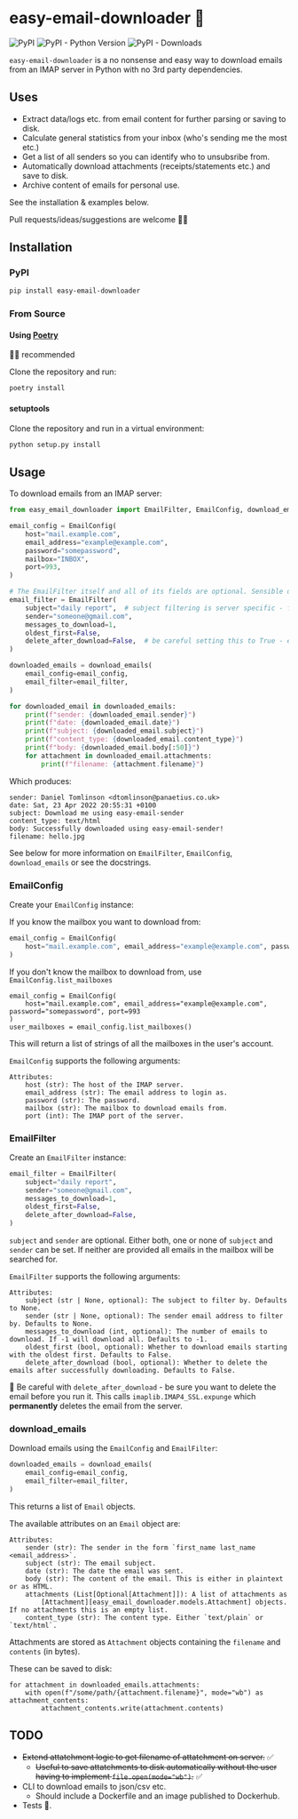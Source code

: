 # easy-email-downloader 📨

![PyPI](https://img.shields.io/pypi/v/easy-email-downloader)
![PyPI - Python Version](https://img.shields.io/pypi/pyversions/easy-email-downloader)
![PyPI - Downloads](https://img.shields.io/pypi/dm/simple-email-sender)

`easy-email-downloader` is a no nonsense and easy way to download emails from an IMAP server in Python with no
3rd party dependencies.

## Uses

- Extract data/logs etc. from email content for further parsing or saving to disk.
- Calculate general statistics from your inbox (who's sending me the most etc.)
- Get a list of all senders so you can identify who to unsubsribe from.
- Automatically download attachments (receipts/statements etc.) and save to disk.
- Archive content of emails for personal use.

See the installation & examples below.

Pull requests/ideas/suggestions are welcome 👍🏻

## Installation

### PyPI

```bash
pip install easy-email-downloader
```

### From Source

#### Using [Poetry](https://python-poetry.org)

👍🏻 recommended

Clone the repository and run:

```bash
poetry install
```

#### setuptools

Clone the repository and run in a virtual environment:

```bash
python setup.py install
```

## Usage

To download emails from an IMAP server:

```python
from easy_email_downloader import EmailFilter, EmailConfig, download_emails

email_config = EmailConfig(
    host="mail.example.com",
    email_address="example@example.com",
    password="somepassword",
    mailbox="INBOX",
    port=993,
)

# The EmailFilter itself and all of its fields are optional. Sensible defaults are chosen if left out.
email_filter = EmailFilter(
    subject="daily report",  # subject filtering is server specific - full string matches often won't work
    sender="someone@gmail.com",
    messages_to_download=1,
    oldest_first=False,
    delete_after_download=False,  # be careful setting this to True - emails are permanently removed!
)

downloaded_emails = download_emails(
    email_config=email_config,
    email_filter=email_filter,
)

for downloaded_email in downloaded_emails:
    print(f"sender: {downloaded_email.sender}")
    print(f"date: {downloaded_email.date}")
    print(f"subject: {downloaded_email.subject}")
    print(f"content_type: {downloaded_email.content_type}")
    print(f"body: {downloaded_email.body[:50]}")
    for attachment in downloaded_email.attachments:
        print(f"filename: {attachment.filename}")
```

Which produces:

```
sender: Daniel Tomlinson <dtomlinson@panaetius.co.uk>
date: Sat, 23 Apr 2022 20:55:31 +0100
subject: Download me using easy-email-sender
content_type: text/html
body: Successfully downloaded using easy-email-sender!
filename: hello.jpg
```

See below for more information on `EmailFilter`, `EmailConfig`, `download_emails` or see the docstrings.
### EmailConfig

Create your `EmailConfig` instance:

If you know the mailbox you want to download from:

```python
email_config = EmailConfig(
    host="mail.example.com", email_address="example@example.com", password="somepassword", mailbox="INBOX", port=993
)
```

If you don't know the mailbox to download from, use `EmailConfig.list_mailboxes`

```
email_config = EmailConfig(
    host="mail.example.com", email_address="example@example.com", password="somepassword", port=993
)
user_mailboxes = email_config.list_mailboxes()
```

This will return a list of strings of all the mailboxes in the user's account.

`EmailConfig` supports the following arguments:

```
Attributes:
    host (str): The host of the IMAP server.
    email_address (str): The email address to login as.
    password (str): The password.
    mailbox (str): The mailbox to download emails from.
    port (int): The IMAP port of the server.
```

### EmailFilter

Create an `EmailFilter` instance:

```python
email_filter = EmailFilter(
    subject="daily report",
    sender="someone@gmail.com",
    messages_to_download=1,
    oldest_first=False,
    delete_after_download=False,
)
```

`subject` and `sender` are optional. Either both, one or none of `subject` and `sender` can be set. If neither are
provided all emails in the mailbox will be searched for.

`EmailFilter` supports the following arguments:

```
Attributes:
    subject (str | None, optional): The subject to filter by. Defaults to None.
    sender (str | None, optional): The sender email address to filter by. Defaults to None.
    messages_to_download (int, optional): The number of emails to download. If -1 will download all. Defaults to -1.
    oldest_first (bool, optional): Whether to download emails starting with the oldest first. Defaults to False.
    delete_after_download (bool, optional): Whether to delete the emails after successfully downloading. Defaults to False.
```

🚨 Be careful with `delete_after_download` - be sure you want to delete the email before you run it. This calls
`imaplib.IMAP4_SSL.expunge` which **permanently** deletes the email from the server.

### download_emails

Download emails using the `EmailConfig` and `EmailFilter`:

```python
downloaded_emails = download_emails(
    email_config=email_config,
    email_filter=email_filter,
)
```

This returns a list of `Email` objects.

The available attributes on an `Email` object are:

```
Attributes:
    sender (str): The sender in the form `first_name last_name <email_address>`.
    subject (str): The email subject.
    date (str): The date the email was sent.
    body (str): The content of the email. This is either in plaintext or as HTML.
    attachments (List[Optional[Attachment]]): A list of attachments as
        [Attachment][easy_email_downloader.models.Attachment] objects. If no attachments this is an empty list.
    content_type (str): The content type. Either `text/plain` or `text/html`.
```

Attachments are stored as `Attachment` objects containing the `filename` and `contents` (in bytes).

These can be saved to disk:

```
for attachment in downloaded_emails.attachments:
    with open(f"/some/path/{attachment.filename}", mode="wb") as attachment_contents:
        attachment_contents.write(attachment.contents)
```

## TODO

- ~~Extend attatchment logic to get filename of attatchment on server.~~ ✅
  - ~~Useful to save attatchments to disk automatically without the user having to implement `file.open(mode="wb")`.~~ ✅
- CLI to download emails to json/csv etc.
  - Should include a Dockerfile and an image published to Dockerhub.
- Tests 🥱.
